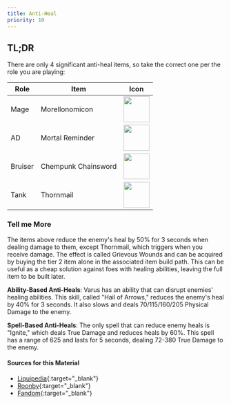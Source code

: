 ```yaml
---
title: Anti-Heal
priority: 10
---
```


## TL;DR

There are only 4 significant anti-heal items, so take the correct one per the
role you are playing:

| Role         | Item                   | Icon |
| ------------ | ---------------------- | ---- |
| Mage         | Morellonomicon         | [<img src="/images/items/Morellonomicon.webp" width="60">](/images/items/Morellonomicon.webp) |
| AD           | Mortal Reminder        | [<img src="/images/items/Mortal_Reminder.webp" width="60">](/images/items/Mortal_Reminder.webp) |
| Bruiser      | Chempunk Chainsword    | [<img src="/images/items/Chempunk_Chainsword.webp" width="60">](/images/items/Chempunk_Chainsword.webp) |
| Tank         | Thornmail              | [<img src="/images/items/Thornmail.webp" width="60">](/images/items/Thornmail.webp) |


### Tell me More

The items above reduce the enemy's heal by 50% for 3 seconds when dealing damage to them, except Thornmail, which triggers when you receive damage. The effect is called Grievous Wounds and can be acquired by buying the tier 2 item alone in the associated item build path. This can be useful as a cheap solution against foes with healing abilities, leaving the full item to be built later.


**Ability-Based Anti-Heals**: Varus has an ability that can disrupt enemies' healing abilities.
This skill, called "Hail of Arrows," reduces the enemy's heal by 40% for 3 seconds.
It also slows and deals 70/115/160/205 Physical Damage to the enemy.


**Spell-Based Anti-Heals**: The only spell that can reduce enemy heals is
"Ignite," which deals True Damage and reduces heals by 60%. This spell has
a range of 625 and lasts for 5 seconds, dealing 72-380 True Damage to
the enemy.

#### Sources for this Material

- [Liquipedia](https://liquipedia.net/wildrift/Grievous_Wounds){:target="_blank"}
- [Roonby](https://roonby.com/2023/02/23/league-of-legends-wild-rift-guide-for-anti-heal/){:target="_blank"}
- [Fandom](https://leagueoflegends.fandom.com/wiki/Wild_Rift){:target="_blank"}
